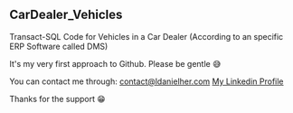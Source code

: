 ## CarDealer_Vehicles
Transact-SQL Code for Vehicles in a Car Dealer (According to an specific ERP Software called DMS)

It's my very first approach to Github. Please be gentle :sweat_smile:

You can contact me through:
[contact@ldanielher.com](mailto:contact@ldanielher.com)
[My Linkedin Profile](https://www.linkedin.com/in/ldanielher/)

Thanks for the support :grin:
